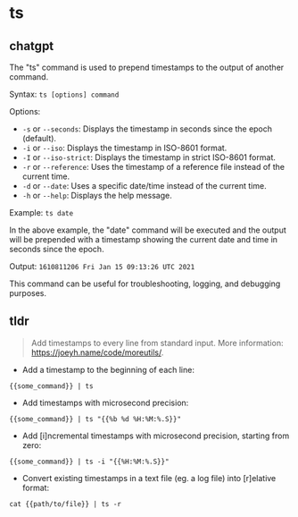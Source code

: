 # ts 
## chatgpt 
The "ts" command is used to prepend timestamps to the output of another command. 

Syntax: `ts [options] command`

Options:
- `-s` or `--seconds`: Displays the timestamp in seconds since the epoch (default).
- `-i` or `--iso`: Displays the timestamp in ISO-8601 format.
- `-I` or `--iso-strict`: Displays the timestamp in strict ISO-8601 format.
- `-r` or `--reference`: Uses the timestamp of a reference file instead of the current time.
- `-d` or `--date`: Uses a specific date/time instead of the current time.
- `-h` or `--help`: Displays the help message.

Example: `ts date`

In the above example, the "date" command will be executed and the output will be prepended with a timestamp showing the current date and time in seconds since the epoch. 

Output: `1610811206 Fri Jan 15 09:13:26 UTC 2021`

This command can be useful for troubleshooting, logging, and debugging purposes. 

## tldr 
 
> Add timestamps to every line from standard input.
> More information: <https://joeyh.name/code/moreutils/>.

- Add a timestamp to the beginning of each line:

`{{some_command}} | ts`

- Add timestamps with microsecond precision:

`{{some_command}} | ts "{{%b %d %H:%M:%.S}}"`

- Add [i]ncremental timestamps with microsecond precision, starting from zero:

`{{some_command}} | ts -i "{{%H:%M:%.S}}"`

- Convert existing timestamps in a text file (eg. a log file) into [r]elative format:

`cat {{path/to/file}} | ts -r`
